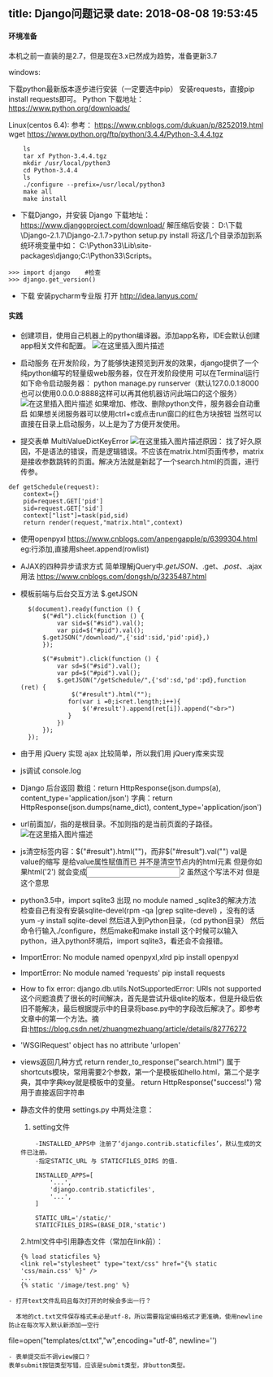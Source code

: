title: Django问题记录
date: 2018-08-08 19:53:45
---
#### 环境准备
本机之前一直装的是2.7，但是现在3.x已然成为趋势，准备更新3.7

   windows:
 
  下载python最新版本逐步进行安装（一定要选中pip）
     安装requests，直接pip install requests即可。
	Python 下载地址：https://www.python.org/downloads/
	
  Linux(centos 6.4):
 参考： https://www.cnblogs.com/dukuan/p/8252019.html
	wget https://www.python.org/ftp/python/3.4.4/Python-3.4.4.tgz

		ls
		tar xf Python-3.4.4.tgz 
		mkdir /usr/local/python3
		cd Python-3.4.4
		ls
		./configure --prefix=/usr/local/python3
		make all
		make install
 - 下载Django，并安装
 Django 下载地址：https://www.djangoproject.com/download/
 解压缩后安装：
  	D:\下载\Django-2.1.7\Django-2.1.7>python setup.py install
  	将这几个目录添加到系统环境变量中如： C:\Python33\Lib\site-packages\django;C:\Python33\Scripts。
```
>>> import django    #检查
>>> django.get_version()
```
 - 下载 安装pycharm专业版
	打开 http://idea.lanyus.com/
    
  #### 实践
 - 创建项目，使用自己机器上的python编译器。添加app名称，IDE会默认创建app相关文件和配置。
 ![在这里插入图片描述](https://img-blog.csdnimg.cn/2019022014425410.png)

 - 启动服务
 在开发阶段，为了能够快速预览到开发的效果，django提供了一个纯python编写的轻量级web服务器，仅在开发阶段使用
可以在Terminal运行如下命令启动服务器：
python manage.py runserver（默认127.0.0.1:8000 也可以使用0.0.0.0:8888这样可以再其他机器访问此端口的这个服务）
![在这里插入图片描述](https://img-blog.csdnimg.cn/20190220145321590.png?x-oss-process=image/watermark,type_ZmFuZ3poZW5naGVpdGk,shadow_10,text_aHR0cHM6Ly9ibG9nLmNzZG4ubmV0L3N1cGVyX2NoZW5seQ==,size_16,color_FFFFFF,t_70)
如果增加、修改、删除python文件，服务器会自动重启
如果想关闭服务器可以使用ctrl+c或点击run窗口的红色方块按钮
当然可以直接在目录上启动服务，以上是为了方便开发使用。


 - 提交表单 MultiValueDictKeyError 
![在这里插入图片描述](https://img-blog.csdnimg.cn/20190220182153159.png?x-oss-process=image/watermark,type_ZmFuZ3poZW5naGVpdGk,shadow_10,text_aHR0cHM6Ly9ibG9nLmNzZG4ubmV0L3N1cGVyX2NoZW5seQ==,size_16,color_FFFFFF,t_70)原因：
找了好久原因，不是语法的错误，而是逻辑错误。不应该在matrix.html页面传参，matrix是接收参数跳转的页面。解决方法就是新起了一个search.html的页面，进行传参。

```
def getSchedule(request):
    context={}
    pid=request.GET['pid']
    sid=request.GET['sid']
    context["list"]=task(pid,sid)
    return render(request,"matrix.html",context)
```

 - 使用openpyxl
 https://www.cnblogs.com/anpengapple/p/6399304.html
eg:行添加,直接用sheet.append(rowlist)
 - AJAX的四种异步请求方式
 简单理解jQuery中$.getJSON、$.get、$.post、$.ajax用法
https://www.cnblogs.com/dongsh/p/3235487.html

- 模板前端与后台交互方法 $.getJSON

        $(document).ready(function () {
            $("#dl").click(function () {
                var sid=$("#sid").val();
                var pid=$("#pid").val();
            $.getJSON("/download/",{'sid':sid,'pid':pid},)
            });

            $("#submit").click(function () {
                var sd=$("#sid").val();
                var pd=$("#pid").val();
                $.getJSON("/getSchedule/",{'sd':sd,'pd':pd},function (ret) {
                    $("#result").html("");
                   for(var i =0;i<ret.length;i++){
                       $('#result').append(ret[i]).append("<br>")
                   }
                })
            });
        });
 - 由于用 jQuery 实现 ajax 比较简单，所以我们用 jQuery库来实现
 -  js调试  console.log
 - Django 后台返回
 数组：return HttpResponse(json.dumps(a), content_type='application/json')
 字典：return HttpResponse(json.dumps(name_dict), content_type='application/json')
 - url前面加/，指的是根目录。不加则指的是当前页面的子路径。
 ![在这里插入图片描述](https://img-blog.csdnimg.cn/20190222121737705.png)
 - js清空标签内容：$("#result").html("")，而非$("#result").val("") 
val是value的缩写  是给value属性赋值而已  并不是清空节点内的html元素
但是你如果html('2')  就会变成<input type='text' value=''>2</input>   虽然这个写法不对  但是这个意思
- python3.5中，import sqlite3 出现 no module named _sqlite3的解决方法  
  检查自己有没有安装sqlite-devel(rpm -qa |grep sqlite-devel) ，没有的话yum -y install sqlite-devel
  然后进入到Python目录，（cd python目录）
  然后命令行输入./configure，然后make和make  install
  这个时候可以输入python，进入python环境后，import sqlite3，看还会不会报错。
- ImportError: No module named openpyxl,xlrd
pip  install openpyxl
- ImportError: No module named 'requests'
pip install requests
- How to fix error: django.db.utils.NotSupportedError: URIs not supported
这个问题浪费了很长的时间解决，首先是尝试升级qlite的版本，但是升级后依旧不能解决，最后根据提示中的目录将base.py中的字段改后解决了。即参考文章中的第一个方法。摘自:https://blog.csdn.net/zhuangmezhuang/article/details/82776272
- 'WSGIRequest' object has no attribute 'urlopen'

-  views返回几种方式
    return render_to_response("search.html")
    属于shortcuts模块，常用需要2个参数，第一个是模板如hello.html，第二个是字典，其中字典key就是模板中的变量。
    return HttpResponse("success!")
    常用于直接返回字符串
  
- 静态文件的使用
  settings.py 中两处注意：
  
	1. setting文件  

  ```
      -INSTALLED_APPS中 注册了‘django.contrib.staticfiles’，默认生成的文件已注册。 
      -指定STATIC_URL 与 STATICFILES_DIRS 的值.

      INSTALLED_APPS=[
          '...',
          'django.contrib.staticfiles',
          '...',
      ]

      STATIC_URL='/static/'
      STATICFILES_DIRS=(BASE_DIR,'static')
  ```
  
  2.html文件中引用静态文件（常加在link前）：

  ```
  {% load staticfiles %}
  <link rel="stylesheet" type="text/css" href="{% static 'css/main.css' %}" />
  ...
  {% static '/image/test.png' %}
```
- 打开text文件乱码且每次打开的时候会多出一行？

  本地的ct.txt文件保存格式未必是utf-8，所以需要指定编码格式才更准确，使用newline防止在每次写入默认新添加一空行

  ```
  file=open("templates/ct.txt","w",encoding="utf-8", newline='')
  ```
- 表单提交后不调view接口？   
表单submit按钮类型写错，应该是submit类型，非button类型。